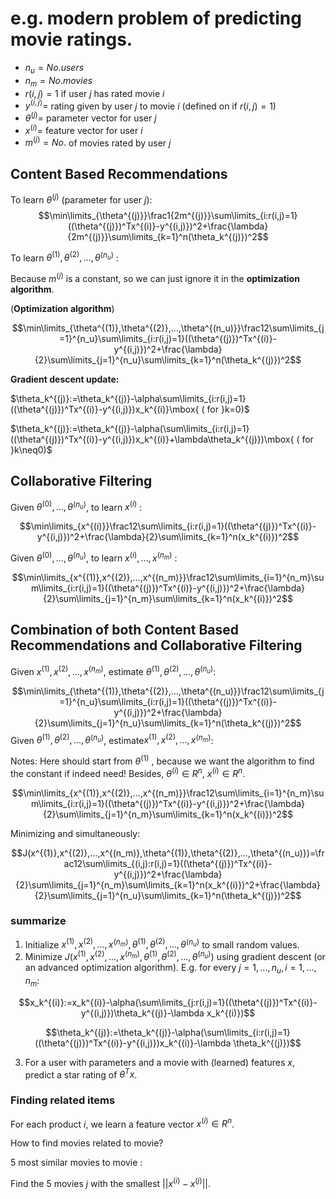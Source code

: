 # e.g. modern problem of predicting movie ratings.

- $n_u=No.users$
- $n_m=No.movies$
- $r(i,j)=1$ if user $j$ has rated movie $i$
- $y^{(i,j)} =$ rating given by user $j$ to movie $i$ (defined on if $r(i,j)=1$)
- $\theta^{(j)}=$ parameter vector for user $j$
- $x^{(i)}=$ feature vector for user $i$
- $m^{(j)} = No.$ of movies rated by user $j$

## Content Based Recommendations

To learn $\theta^{(j)}$ (parameter for user $j$):
$$\min\limits_{\theta^{(j)}}\frac1{2m^{(j)}}\sum\limits_{i:r(i,j)=1}((\theta^{(j)})^Tx^{(i)}-y^{(i,j)})^2+\frac{\lambda}{2m^{(j)}}\sum\limits_{k=1}^n(\theta_k^{(j)})^2$$

To learn $\theta^{(1)},\theta^{(2)},...,\theta^{(n_u)}$ :

Because $m^{(j)}$ is a constant, so we can just ignore it in the **optimization algorithm**.

(**Optimization algorithm**)

$$\min\limits_{\theta^{(1)},\theta^{(2)},...,\theta^{(n_u)}}\frac12\sum\limits_{j=1}^{n_u}\sum\limits_{i:r(i,j)=1}((\theta^{(j)})^Tx^{(i)}-y^{(i,j)})^2+\frac{\lambda}{2}\sum\limits_{j=1}^{n_u}\sum\limits_{k=1}^n(\theta_k^{(j)})^2$$

**Gradient descent update:**

$\theta_k^{(j)}:=\theta_k^{(j)}-\alpha\sum\limits_{i:r(i,j)=1}((\theta^{(j)})^Tx^{(i)}-y^{(i,j)})x_k^{(i)}\mbox{ ( for  }k=0)$

$\theta_k^{(j)}:=\theta_k^{(j)}-\alpha(\sum\limits_{i:r(i,j)=1}((\theta^{(j)})^Tx^{(i)}-y^{(i,j)})x_k^{(i)}+\lambda\theta_k^{(j)})\mbox{ ( for  }k\neq0)$

## Collaborative Filtering

Given $\theta^{(0)},...,\theta^{(n_u)}$, to learn $x^{(i)}$ :

$$\min\limits_{x^{(i)}}\frac12\sum\limits_{i:r(i,j)=1}((\theta^{(j)})^Tx^{(i)}-y^{(i,j)})^2+\frac{\lambda}{2}\sum\limits_{k=1}^n(x_k^{(i)})^2$$

Given $\theta^{(0)},...,\theta^{(n_u)}$, to learn $x^{(i)},...,x^{(n_m)}$ :

$$\min\limits_{x^{(1)},x^{(2)},...,x^{(n_m)}}\frac12\sum\limits_{i=1}^{n_m}\sum\limits_{i:r(i,j)=1}((\theta^{(j)})^Tx^{(i)}-y^{(i,j)})^2+\frac{\lambda}{2}\sum\limits_{j=1}^{n_m}\sum\limits_{k=1}^n(x_k^{(i)})^2$$

## Combination of both Content Based Recommendations and Collaborative Filtering

Given $x^{(1)},x^{(2)},...,x^{(n_m)}$, estimate $\theta^{(1)},\theta^{(2)},...,\theta^{(n_u)}$:

$$\min\limits_{\theta^{(1)},\theta^{(2)},...,\theta^{(n_u)}}\frac12\sum\limits_{j=1}^{n_u}\sum\limits_{i:r(i,j)=1}((\theta^{(j)})^Tx^{(i)}-y^{(i,j)})^2+\frac{\lambda}{2}\sum\limits_{j=1}^{n_u}\sum\limits_{k=1}^n(\theta_k^{(j)})^2$$
Given $\theta^{(1)},\theta^{(2)},...,\theta^{(n_u)}$, estimate$x^{(1)},x^{(2)},...,x^{(n_m)}$:

Notes: Here should start from $\theta^{(1)}$ , because we want the algorithm to find the constant if indeed need! Besides, $\theta^{(i)} \in R^n$, $x^{(i)} \in R^n$.

$$\min\limits_{x^{(1)},x^{(2)},...,x^{(n_m)}}\frac12\sum\limits_{i=1}^{n_m}\sum\limits_{i:r(i,j)=1}((\theta^{(j)})^Tx^{(i)}-y^{(i,j)})^2+\frac{\lambda}{2}\sum\limits_{j=1}^{n_m}\sum\limits_{k=1}^n(x_k^{(i)})^2$$

Minimizing and simultaneously:

$$J(x^{(1)},x^{(2)},...,x^{(n_m)},\theta^{(1)},\theta^{(2)},...,\theta^{(n_u)})=\frac12\sum\limits_{(i,j):r(i,j)=1}((\theta^{(j)})^Tx^{(i)}-y^{(i,j)})^2+\frac{\lambda}{2}\sum\limits_{j=1}^{n_m}\sum\limits_{k=1}^n(x_k^{(i)})^2+\frac{\lambda}{2}\sum\limits_{j=1}^{n_u}\sum\limits_{k=1}^n(\theta_k^{(j)})^2$$

### summarize

1. Initialize $x^{(1)},x^{(2)},...,x^{(n_m)},\theta^{(1)},\theta^{(2)},...,\theta^{(n_u)}$ to small random values.
2. Minimize $J(x^{(1)},x^{(2)},...,x^{(n_m)},\theta^{(1)},\theta^{(2)},...,\theta^{(n_u)})$ using gradient descent (or an advanced optimization algorithm). E.g. for every $j=1,...,n_u,i=1,...,n_m$:

$$x_k^{(i)}:=x_k^{(i)}-\alpha(\sum\limits_{j:r(i,j)=1}((\theta^{(j)})^Tx^{(i)}-y^{(i,j)})\theta_k^{(j)}-\lambda x_k^{(i)})$$

$$\theta_k^{(j)}:=\theta_k^{(j)}-\alpha(\sum\limits_{i:r(i,j)=1}((\theta^{(j)})^Tx^{(i)}-y^{(i,j)})x_k^{(i)}-\lambda \theta_k^{(j)})$$

3. For a user with parameters and a movie with (learned) features $x$, predict a star rating of $\theta^Tx$.

### Finding related items

For each product $i$, we learn a feature vector $x^{(i)}\in R^n$.

How to find movies related to movie?

5 most similar movies to movie :

Find the 5 movies $j$ with the smallest $||x^{(i)}-x^{(j)}||$.